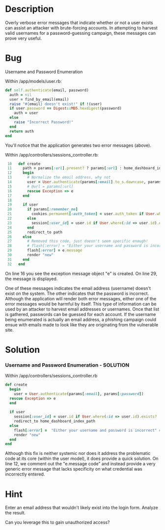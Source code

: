 # Description

Overly verbose error messages that indicate whether or not a user exists can assist an attacker with brute-forcing accounts. In attempting to harvest valid usernames for a password-guessing campaign, these messages can prove very useful.

# Bug

Username and Password Enumeration

Within /app/models/user.rb:

```ruby
def self.authenticate(email, password)
  auth = nil
  user = find_by_email(email)
  raise "#{email} doesn't exist!" if !(user)
  if user.password == Digest::MD5.hexdigest(password)
    auth = user
  else
    raise "Incorrect Password!"
  end
  return auth
end
```
You'll notice that the application generates two error messages (above).

Within /app/controllers/sessions_controller.rb:

```ruby
 10   def create
 11     path = params[:url].present? ? params[:url] : home_dashboard_index_path
 12     begin
 13       # Normalize the email address, why not
 14       user = User.authenticate(params[:email].to_s.downcase, params[:password])
 15       # @url = params[:url]
 16       rescue Exception => e
 17     end
 18
 19     if user
 20       if params[:remember_me]
 21         cookies.permanent[:auth_token] = user.auth_token if User.where(:id => user.id).exists?
 22       else
 23         session[:user_id] = user.id if User.where(:id => user.id).exists?
 24       end
 25       redirect_to path
 26     else
 27       # Removed this code, just doesn't seem specific enough!
 28       # flash[:error] = "Either your username and password is incorrect"
 29       flash[:error] = e.message
 30       render "new"
 31     end
 32   end
```
On line 16 you see the exception message object "e" is created. On line 29, the message is displayed.

One of these messages indicates the email address (username) doesn't exist on the system. The other indicates that the password is incorrect. Although the application will render both error messages, either one of the error messages would be harmful by itself. This type of information can be used by an attacker to harvest email addresses or usernames. Once that list is gathered, passwords can be guessed for each account. If the username being enumerated is actually an email address, a phishing campaign could ensue with emails made to look like they are originating from the vulnerable site.

# Solution

### Username and Password Enumeration - SOLUTION

Within /app/controllers/sessions_controller.rb

```ruby
def create
  begin
    user = User.authenticate(params[:email], params[:password])
  rescue Exception => e
  end
  
  if user
    session[:user_id] = user.id if User.where(:id => user.id).exists?
    redirect_to home_dashboard_index_path
  else
    flash[:error] =  "Either your username and password is incorrect" #e.message
    render "new"
  end
end
```

Although this fix is neither systemic nor does it address the problematic code at its core (within the user model), it does provide a quick solution. On line 12, we comment out the "e.message code" and instead provide a very generic error message that lacks specificity on what credential was incorrectly entered.

# Hint
Enter an email address that wouldn't likely exist into the login form. Analyze the result.

Can you leverage this to gain unauthorized access?

